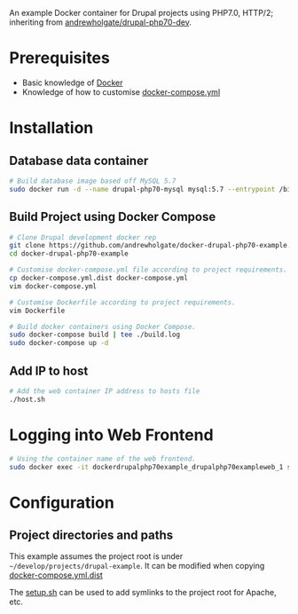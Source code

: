 An example Docker container for Drupal projects using PHP7.0, HTTP/2; inheriting from [andrewholgate/drupal-php70-dev](https://hub.docker.com/r/andrewholgate/drupal-php70-dev/).

# Prerequisites

- Basic knowledge of [Docker](https://www.docker.com/)
- Knowledge of how to customise [docker-compose.yml](https://docs.docker.com/compose/yml/)

# Installation

## Database data container

```bash
# Build database image based off MySQL 5.7
sudo docker run -d --name drupal-php70-mysql mysql:5.7 --entrypoint /bin/echo MySQL data-only container for Drupal project PHP7.0
```

## Build Project using Docker Compose

```bash
# Clone Drupal development docker rep
git clone https://github.com/andrewholgate/docker-drupal-php70-example.git
cd docker-drupal-php70-example

# Customise docker-compose.yml file according to project requirements.
cp docker-compose.yml.dist docker-compose.yml
vim docker-compose.yml

# Customise Dockerfile according to project requirements.
vim Dockerfile

# Build docker containers using Docker Compose.
sudo docker-compose build | tee ./build.log
sudo docker-compose up -d
```

## Add IP to host

```bash
# Add the web container IP address to hosts file
./host.sh
```

# Logging into Web Frontend

```bash
# Using the container name of the web frontend.
sudo docker exec -it dockerdrupalphp70example_drupalphp70exampleweb_1 su - ubuntu
```

# Configuration

## Project directories and paths

This example assumes the project root is under ` ~/develop/projects/drupal-example`. It can be modified when copying [docker-compose.yml.dist](https://github.com/andrewholgate/docker-drupal-php70-example/blob/master/docker-compose.yml.dist#L9)

The [setup.sh](https://github.com/andrewholgate/docker-drupal-php70-example/blob/master/setup.sh) can be used to add symlinks to the project root for Apache, etc.
